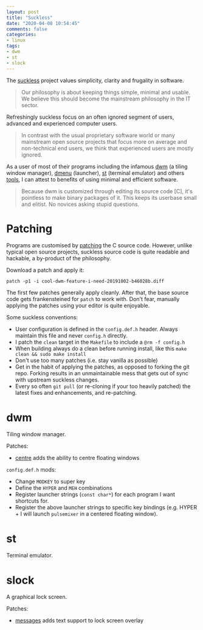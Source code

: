 ```yaml
---
layout: post
title: "Suckless"
date: "2020-04-08 10:54:45"
comments: false
categories:
- linux
tags:
- dwm
- st
- slock
---
```


The [suckless](https://suckless.org/) project values simplicity, clarity and frugality in software.

> Our philosophy is about keeping things simple, minimal and usable. We believe this should become the mainstream philosophy in the IT sector.

Refreshingly suckless focus on an often ignored segment of users, advanced and experienced computer users.

> In contrast with the usual proprietary software world or many mainstream open source projects that focus more on average and non-technical end users, we think that experienced users are mostly ignored.


As a user of most of their programs including the infamous [dwm](https://dwm.suckless.org/) (a tiling window manager), [dmenu](https://tools.suckless.org/dmenu/) (launcher), [st](https://st.suckless.org/) (terminal emulator) and others [tools](https://tools.suckless.org/), I can attest to benefits of using minimal and efficient software.

> Because dwm is customized through editing its source code [C], it's pointless to make binary packages of it. This keeps its userbase small and elitist. No novices asking stupid questions.




# Patching

Programs are customised by [patching](https://dwm.suckless.org/patches/) the C source code. However, unlike typical open source projects, suckless source code is quite readable and hackable, a by-product of the philosophy.


Download a patch and apply it:

    patch -p1 -i cool-dwm-feature-i-need-20191002-b46028b.diff

The first few patches generally apply cleanly. After that, the base source code gets frankensteined for `patch` to work with. Don't fear, manually applying the patches using your editor is quite enjoyable.


Some suckless conventions:

* User configuration is defined in the `config.def.h` header. Always maintain this file and never `config.h` directly.
* I patch the `clean` target in the `Makefile` to include a `@rm -f config.h`
* When building always do a clean before running install, like this `make clean && sudo make install`
* Don't use too many patches (i.e. stay vanilla as possible)
* Get in the habit of applying the patches, as opposed to forking the git repo. Forking results in an unmaintainable mess that gets out of sync with upstream suckless changes.
* Every so often `git pull` (or re-cloning if your too heavily patched) the latest fixes and enhancements, and re-patching.





# dwm

Tiling window manager.

Patches:

* [centre]() adds the ability to centre floating windows

`config.def.h` mods:

* Change `MODKEY` to super key
* Define the `HYPER` and `MEH` combinations
* Register launcher strings (`const char*`) for each program I want shortcuts for.
* Register the above launcher strings to specific key bindings (e.g. HYPER + I will launch `pulsemixer` in a centered floating window).


# st

Terminal emulator.



# slock

A graphical lock screen.

Patches:

* [messages]() adds text support to lock screen overlay


